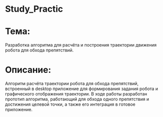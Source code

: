 # Study_Practic
# Тема: 
Разработка алгоритма для расчёта и построения траектории движения робота для обхода препятствий.
# Описание: 
Алгоритм расчёта траектории робота для обхода препятствий, встроенный в desktop приложение для формирования задания робота и графического отображения траектории. В ходе работы разработан прототип алгоритма, работающий для обхода одного препятствия и достижения целевой точки, а также его интеграция в готовое приложение.
